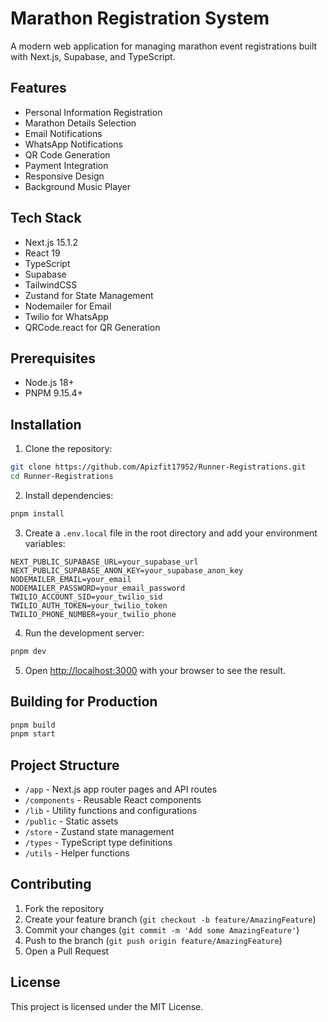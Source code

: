 # Marathon Registration System

A modern web application for managing marathon event registrations built with Next.js, Supabase, and TypeScript.

## Features

- Personal Information Registration
- Marathon Details Selection
- Email Notifications
- WhatsApp Notifications
- QR Code Generation
- Payment Integration
- Responsive Design
- Background Music Player

## Tech Stack

- Next.js 15.1.2
- React 19
- TypeScript
- Supabase
- TailwindCSS
- Zustand for State Management
- Nodemailer for Email
- Twilio for WhatsApp
- QRCode.react for QR Generation

## Prerequisites

- Node.js 18+ 
- PNPM 9.15.4+

## Installation

1. Clone the repository:
```bash
git clone https://github.com/Apizfit17952/Runner-Registrations.git
cd Runner-Registrations
```

2. Install dependencies:
```bash
pnpm install
```

3. Create a `.env.local` file in the root directory and add your environment variables:
```env
NEXT_PUBLIC_SUPABASE_URL=your_supabase_url
NEXT_PUBLIC_SUPABASE_ANON_KEY=your_supabase_anon_key
NODEMAILER_EMAIL=your_email
NODEMAILER_PASSWORD=your_email_password
TWILIO_ACCOUNT_SID=your_twilio_sid
TWILIO_AUTH_TOKEN=your_twilio_token
TWILIO_PHONE_NUMBER=your_twilio_phone
```

4. Run the development server:
```bash
pnpm dev
```

5. Open [http://localhost:3000](http://localhost:3000) with your browser to see the result.

## Building for Production

```bash
pnpm build
pnpm start
```

## Project Structure

- `/app` - Next.js app router pages and API routes
- `/components` - Reusable React components
- `/lib` - Utility functions and configurations
- `/public` - Static assets
- `/store` - Zustand state management
- `/types` - TypeScript type definitions
- `/utils` - Helper functions

## Contributing

1. Fork the repository
2. Create your feature branch (`git checkout -b feature/AmazingFeature`)
3. Commit your changes (`git commit -m 'Add some AmazingFeature'`)
4. Push to the branch (`git push origin feature/AmazingFeature`)
5. Open a Pull Request

## License

This project is licensed under the MIT License.
